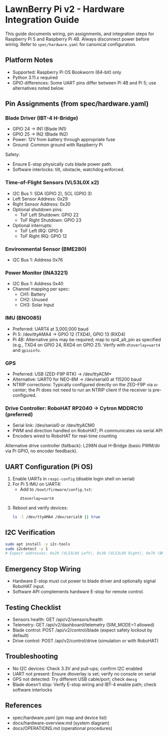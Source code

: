 # LawnBerry Pi v2 - Hardware Integration Guide

This guide documents wiring, pin assignments, and integration steps for Raspberry Pi 5 and Raspberry Pi 4B. Always disconnect power before wiring. Refer to `spec/hardware.yaml` for canonical configuration.

## Platform Notes
- Supported: Raspberry Pi OS Bookworm (64-bit) only
- Python 3.11.x required
- GPIO differences: Some UART pins differ between Pi 4B and Pi 5; use alternatives noted below.

## Pin Assignments (from spec/hardware.yaml)

### Blade Driver (IBT-4 H-Bridge)
- GPIO 24 → IN1 (Blade IN1)
- GPIO 25 → IN2 (Blade IN2)
- Power: 12V from battery through appropriate fuse
- Ground: Common ground with Raspberry Pi

Safety:
- Ensure E-stop physically cuts blade power path.
- Software interlocks: tilt, obstacle, watchdog enforced.

### Time-of-Flight Sensors (VL53L0X x2)
- I2C Bus 1: SDA (GPIO 2), SCL (GPIO 3)
- Left Sensor Address: 0x29
- Right Sensor Address: 0x30
- Optional shutdown pins:
  - ToF Left Shutdown: GPIO 22
  - ToF Right Shutdown: GPIO 23
- Optional interrupts:
  - ToF Left IRQ: GPIO 6
  - ToF Right IRQ: GPIO 12

### Environmental Sensor (BME280)
- I2C Bus 1: Address 0x76

### Power Monitor (INA3221)
- I2C Bus 1: Address 0x40
- Channel mapping per spec:
  - CH1: Battery
  - CH2: Unused
  - CH3: Solar Input

### IMU (BNO085)
- Preferred: UART4 at 3,000,000 baud
- Pi 5: /dev/ttyAMA4 → GPIO 12 (TXD4), GPIO 13 (RXD4)
- Pi 4B: Alternative pins may be required; map to rpi4_alt_pin as specified (e.g., TXD4 on GPIO 24, RXD4 on GPIO 21). Verify with `dtoverlay=uart4` and `gpioinfo`.

### GPS
- Preferred: USB (ZED-F9P RTK) → /dev/ttyACM*
- Alternative: UART0 for NEO-8M → /dev/serial0 at 115200 baud
 - NTRIP corrections: Typically configured directly on the ZED-F9P via u-center; the Pi does not need to run an NTRIP client if the receiver is pre-configured.

### Drive Controller: RoboHAT RP2040 → Cytron MDDRC10 (preferred)
- Serial link: /dev/serial0 or /dev/ttyACM0
- PWM and direction handled on RoboHAT; Pi communicates via serial API
- Encoders wired to RoboHAT for real-time counting

Alternative drive controller (fallback): L298N dual H-Bridge (basic PWM/dir via Pi GPIO, no encoder feedback).

## UART Configuration (Pi OS)
1. Enable UARTs in `raspi-config` (disable login shell on serial)
2. For Pi 5 IMU on UART4:
   - Add to `/boot/firmware/config.txt`:
     ```
     dtoverlay=uart4
     ```
3. Reboot and verify devices:
   ```bash
   ls -l /dev/ttyAMA4 /dev/serial0 || true
   ```

## I2C Verification
```bash
sudo apt install -y i2c-tools
sudo i2cdetect -y 1
# Expect addresses: 0x29 (VL53L0X Left), 0x30 (VL53L0X Right), 0x76 (BME280), 0x40 (INA3221)
```

## Emergency Stop Wiring
- Hardware E-stop must cut power to blade driver and optionally signal RoboHAT input.
- Software API complements hardware E-stop for remote control.

## Testing Checklist
- Sensors health: GET /api/v2/sensors/health
- Telemetry: GET /api/v2/dashboard/telemetry (SIM_MODE=1 allowed)
- Blade control: POST /api/v2/control/blade (expect safety lockout by default)
- Drive control: POST /api/v2/control/drive (simulation or with RoboHAT)

## Troubleshooting
- No I2C devices: Check 3.3V and pull-ups; confirm I2C enabled
- UART not present: Ensure dtoverlay is set; verify no console on serial
- GPS not detected: Try different USB cable/port; check `dmesg`
- Blade doesn’t stop: Verify E-stop wiring and IBT-4 enable path; check software interlocks

## References
- spec/hardware.yaml (pin map and device list)
- docs/hardware-overview.md (system diagram)
- docs/OPERATIONS.md (operational procedures)
